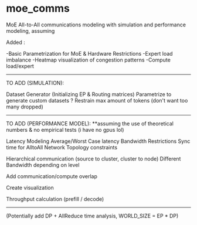 # moe_comms
MoE All-to-All communications modeling with simulation and performance modeling, assuming 

Added :

-Basic Parametrization for MoE & Hardware Restrictions
-Expert load imbalance
-Heatmap visualization of congestion patterns
-Compute load/expert

-----------------------------

TO ADD (SIMULATION):

Dataset Generator (Initializing EP & Routing matrices)
    Parametrize to generate custom datasets
        ? Restrain max amount of tokens (don't want too many dropped)

----------------------------------------------------------------------

TO ADD (PERFORMANCE MODEL): **assuming the use of theoretical numbers & no empirical tests (i have no gpus lol)

Latency Modeling
    Average/Worst Case latency
    Bandwidth Restrictions
    Sync time for AlltoAll 
    Network Topology constraints

Hierarchical communication (source to cluster, cluster to node)
    Different Bandwidth depending on level

Add communication/compute overlap

Create visualization

Throughput calculation (prefill / decode)

-----------------------------------------

(Potentially add DP + AllReduce time analysis, WORLD_SIZE = EP * DP)